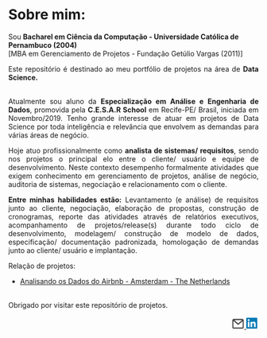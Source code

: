 
<H1>Sobre mim:</H1> 


Sou <strong>Bacharel em Ciência da Computação - Universidade Católica de Pernambuco (2004)</strong><br />
[MBA em Gerenciamento de Projetos - Fundação Getúlio Vargas (2011)]

<div align="justify">
Este repositório é destinado ao meu portfólio de projetos na área de <strong>Data Science.</strong><br /><br />

Atualmente sou aluno da <strong>Especialização em Análise e Engenharia de Dados</strong>, promovida pela <strong>C.E.S.A.R School</strong> em Recife-PE/ Brasil, iniciada em Novembro/2019. Tenho grande interesse de atuar em projetos de Data Science por toda inteligência e relevância que envolvem as demandas para várias áreas de negócio.<br />

Hoje atuo profissionalmente como <strong>analista de sistemas/ requisitos</strong>, sendo nos projetos o principal elo entre o cliente/ usuário e equipe de desenvolvimento. Neste contexto desempenho formalmente atividades que exigem conhecimento em gerenciamento de projetos, análise de negócio, auditoria de sistemas, negociação e relacionamento com o cliente.<br />

<strong>Entre minhas habilidades estão:</strong> Levantamento (e análise) de requisitos junto ao cliente, negociação, elaboração de propostas, construção de cronogramas, reporte das atividades através de relatórios executivos, acompanhamento de projetos/release(s) durante todo ciclo de desenvolvimento, modelagem/ construção de modelo de dados, especificação/ documentação padronizada, homologação de demandas junto ao cliente/ usuário e implantação.

Relação de projetos:
* <a href="https://github.com/cristianosps/My_DataScience_Portfolio/tree/master/Analisando%20os%20Dados%20do%20Airbnb%20-%20Amsterdam%20-%20The%20Netherlands">Analisando os Dados do Airbnb - Amsterdam - The Netherlands</a>

</div>

<br>
<div>Obrigado por visitar este repositório de projetos.</div>

<div align="right"><br />
  <a href="mailto:cristianosps@gmail.com">
    <img src="envelope.png" width="25px" height="20px"/>
  </a> 
  <a href="https://br.linkedin.com/in/cristiano-siqueira-p-de-santana-1678b724">
    <img src="logo_linkedin.png" width="25px" height="22px"/>
  </a>
